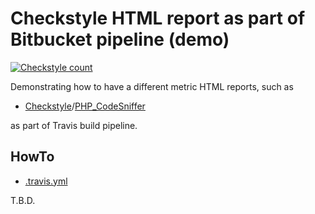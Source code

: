 # Checkstyle HTML report as part of Bitbucket pipeline (demo) 
[![Checkstyle count](https://s3.eu-central-1.amazonaws.com/xml-metrics-to-html/bitbucket/markusschulte/metric-html-report-as-part-of-pipeline-demo/bitbucket/count.svg)](https://s3.eu-central-1.amazonaws.com/xml-metrics-to-html/bitbucket/markusschulte/metric-html-report-as-part-of-pipeline-demo/bitbucket/index.html)

Demonstrating how to have a different metric HTML reports, such as
- [Checkstyle](https://github.com/checkstyle/checkstyle)/[PHP_CodeSniffer](https://github.com/squizlabs/PHP_CodeSniffer)

as part of Travis build pipeline.

## HowTo

- [.travis.yml](.travis.yml)

T.B.D.
